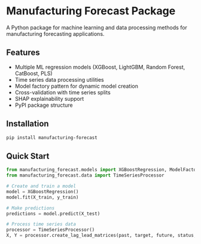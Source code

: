 # Manufacturing Forecast Package

A Python package for machine learning and data processing methods for manufacturing forecasting applications.

## Features

- Multiple ML regression models (XGBoost, LightGBM, Random Forest, CatBoost, PLS)
- Time series data processing utilities
- Model factory pattern for dynamic model creation
- Cross-validation with time series splits
- SHAP explainability support
- PyPI package structure

## Installation

```bash
pip install manufacturing-forecast
```

## Quick Start

```python
from manufacturing_forecast.models import XGBoostRegression, ModelFactory
from manufacturing_forecast.data import TimeSeriesProcessor

# Create and train a model
model = XGBoostRegression()
model.fit(X_train, y_train)

# Make predictions  
predictions = model.predict(X_test)

# Process time series data
processor = TimeSeriesProcessor()
X, Y = processor.create_lag_lead_matrices(past, target, future, status, lag=10, lead=5)
```

